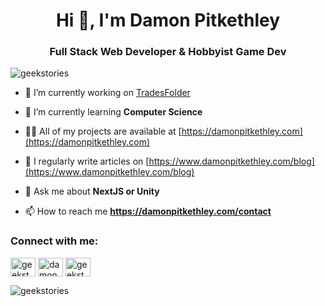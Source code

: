 <h1 align="center">Hi 👋, I'm Damon Pitkethley</h1>
<h3 align="center">Full Stack Web Developer & Hobbyist Game Dev</h3>

<p align="left"> <img src="https://komarev.com/ghpvc/?username=geekstories&label=Profile%20views&color=0e75b6&style=flat-square" alt="geekstories" /> </p>

- 🔭 I’m currently working on [TradesFolder](https://tradesfolder.com)

- 🌱 I’m currently learning **Computer Science**

- 👨‍💻 All of my projects are available at [https://damonpitkethley.com](https://damonpitkethley.com)

- 📝 I regularly write articles on [https://www.damonpitkethley.com/blog](https://www.damonpitkethley.com/blog)

- 💬 Ask me about **NextJS or Unity**

- 📫 How to reach me **https://damonpitkethley.com/contact**

<h3 align="left">Connect with me:</h3>
<p align="left">
<a href="https://twitter.com/geekstories" target="blank"><img align="center" src="https://raw.githubusercontent.com/rahuldkjain/github-profile-readme-generator/master/src/images/icons/Social/twitter.svg" alt="geekstories" height="30" width="40" /></a>
<a href="https://linkedin.com/in/damonpitkethley" target="blank"><img align="center" src="https://raw.githubusercontent.com/rahuldkjain/github-profile-readme-generator/master/src/images/icons/Social/linked-in-alt.svg" alt="damonpitkethley" height="30" width="40" /></a>
<a href="https://www.leetcode.com/geekstories" target="blank"><img align="center" src="https://raw.githubusercontent.com/rahuldkjain/github-profile-readme-generator/master/src/images/icons/Social/leet-code.svg" alt="geekstories" height="30" width="40" /></a>
</p>

<p><img align="center" src="https://github-readme-streak-stats.herokuapp.com/?user=geekstories&" alt="geekstories" /></p>
